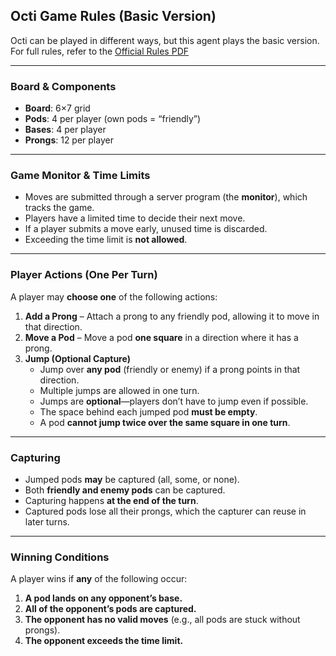 ## **Octi Game Rules (Basic Version)**  

Octi can be played in different ways, but this agent plays the basic version. For full rules, refer to the [Official Rules PDF](https://tesera.ru/images/items/34098/octi_rules_eng.pdf)  

---

### **Board & Components**  
- **Board**: 6×7 grid  
- **Pods**: 4 per player (own pods = “friendly”)  
- **Bases**: 4 per player  
- **Prongs**: 12 per player  

---

### **Game Monitor & Time Limits**  
- Moves are submitted through a server program (the **monitor**), which tracks the game.  
- Players have a limited time to decide their next move.  
- If a player submits a move early, unused time is discarded.  
- Exceeding the time limit is **not allowed**.  

---

### **Player Actions (One Per Turn)**  
A player may **choose one** of the following actions:  

1. **Add a Prong** – Attach a prong to any friendly pod, allowing it to move in that direction.  
2. **Move a Pod** – Move a pod **one square** in a direction where it has a prong.  
3. **Jump (Optional Capture)**  
   - Jump over **any pod** (friendly or enemy) if a prong points in that direction.  
   - Multiple jumps are allowed in one turn.  
   - Jumps are **optional**—players don’t have to jump even if possible.  
   - The space behind each jumped pod **must be empty**.  
   - A pod **cannot jump twice over the same square in one turn**.  

---

### **Capturing**  
- Jumped pods **may** be captured (all, some, or none).  
- Both **friendly and enemy pods** can be captured.  
- Capturing happens **at the end of the turn**.  
- Captured pods lose all their prongs, which the capturer can reuse in later turns.  

---

### **Winning Conditions**  
A player wins if **any** of the following occur:  
1. **A pod lands on any opponent’s base.**  
2. **All of the opponent’s pods are captured.**  
3. **The opponent has no valid moves** (e.g., all pods are stuck without prongs).  
4. **The opponent exceeds the time limit.**  
